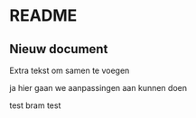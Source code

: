 # README

## Nieuw document

Extra tekst om samen te voegen

ja hier gaan we aanpassingen aan kunnen doen


test bram test
